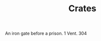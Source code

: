 ---
title: Crates
letter: C
permalink: "/definitions/bld-crates.html"
body: An iron gate before a prison. 1 Vent. 304
published_at: '2018-07-07'
source: Black's Law Dictionary 2nd Ed (1910)
layout: post
---